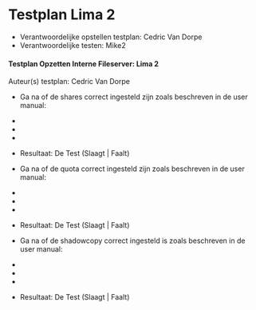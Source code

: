 # Testplan Lima 2

- Verantwoordelijke opstellen testplan: Cedric Van Dorpe
- Verantwoordelijke testen: Mike2

#### Testplan Opzetten Interne Fileserver: Lima 2
Auteur(s) testplan: Cedric Van Dorpe

* Ga na of de shares correct ingesteld zijn zoals beschreven in de user manual:
 - 
 - 
 -
 
 - Resultaat: De Test (Slaagt | Faalt)
 
* Ga na of de quota correct ingesteld zijn zoals beschreven in de user manual:
 - 
 - 
 -
 
 - Resultaat: De Test (Slaagt | Faalt)
  
* Ga na of de shadowcopy correct ingesteld is zoals beschreven in de user manual:
 - 
 - 
 -

- Resultaat: De Test (Slaagt | Faalt)
